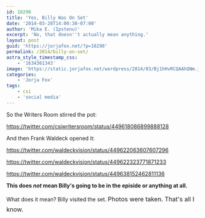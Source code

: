 ```yaml
---
id: 10290
title: 'Yes, Billy Was On Set'
date: '2014-03-28T14:00:30-07:00'
author: 'Mika E. (Ipstenu)'
excerpt: 'No, that doesn''t actually mean anything.'
layout: post
guid: 'https://jorjafox.net/?p=10290'
permalink: /2014/billy-on-set/
astra_style_timestamp_css:
    - '1634361343'
image: 'https://static.jorjafox.net/wordpress/2014/03/Bj1hHvRCQAAhQNm.jpg'
categories:
    - 'Jorja Fox'
tags:
    - csi
    - 'social media'
---
```


So the Writers Room stirred the pot:

https://twitter.com/csiwritersroom/status/449618086899888128

And then Frank Waldeck opened it:

https://twitter.com/waldeckvision/status/449622063607607296

https://twitter.com/waldeckvision/status/449622323771871233

https://twitter.com/waldeckvision/status/449638152462811136

**This does _not_ mean Billy's going to be in the episide or anything at all.**

What does it mean? Billy visited the set. <span style="line-height: 1.7; font-size: 1rem;">Photos were taken. That's all I know.</span>
